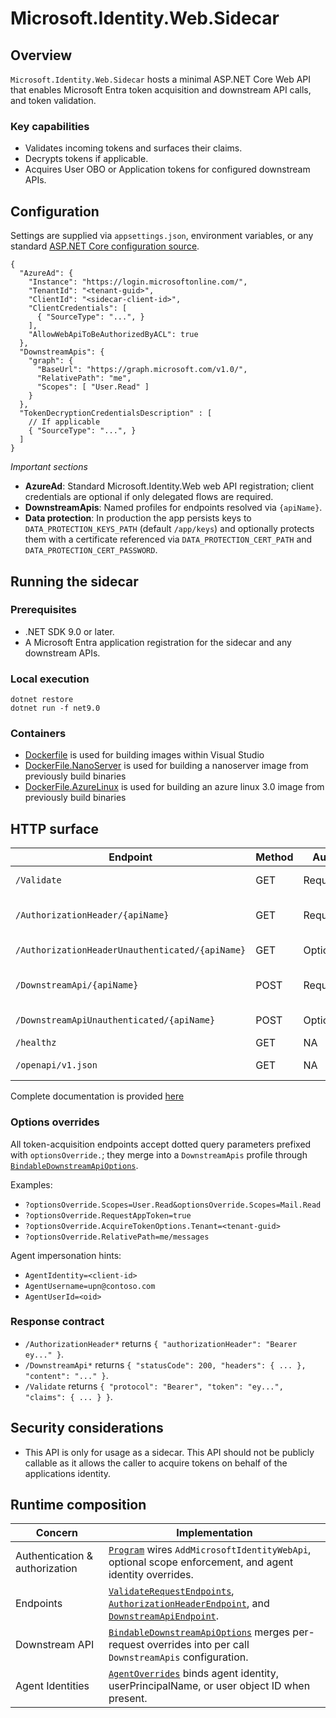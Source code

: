 # Microsoft.Identity.Web.Sidecar

## Overview

`Microsoft.Identity.Web.Sidecar` hosts a minimal ASP.NET Core Web API that
enables Microsoft Entra token acquisition and downstream API calls, and token validation.

### Key capabilities

- Validates incoming tokens and surfaces their claims.
- Decrypts tokens if applicable.
- Acquires User OBO or Application tokens for configured downstream APIs.

## Configuration

Settings are supplied via `appsettings.json`, environment variables, or any standard [ASP.NET Core configuration source](https://learn.microsoft.com/aspnet/core/fundamentals/configuration/).

```jsonc
{
  "AzureAd": {
    "Instance": "https://login.microsoftonline.com/",
    "TenantId": "<tenant-guid>",
    "ClientId": "<sidecar-client-id>",
    "ClientCredentials": [
      { "SourceType": "...", }
    ],
    "AllowWebApiToBeAuthorizedByACL": true
  },
  "DownstreamApis": {
    "graph": {
      "BaseUrl": "https://graph.microsoft.com/v1.0/",
      "RelativePath": "me",
      "Scopes": [ "User.Read" ]
    }
  },
  "TokenDecryptionCredentialsDescription" : [
    // If applicable
    { "SourceType": "...", }
  ]
}
```

*Important sections*

- **AzureAd**: Standard Microsoft.Identity.Web web API registration; client credentials are optional if only delegated flows are required.
- **DownstreamApis**: Named profiles for endpoints resolved via `{apiName}`.
- **Data protection**: In production the app persists keys to `DATA_PROTECTION_KEYS_PATH` (default `/app/keys`) and optionally protects them with a certificate referenced via `DATA_PROTECTION_CERT_PATH` and `DATA_PROTECTION_CERT_PASSWORD`.

## Running the sidecar

### Prerequisites

- .NET SDK 9.0 or later.
- A Microsoft Entra application registration for the sidecar and any downstream APIs.

### Local execution

```pwsh
dotnet restore
dotnet run -f net9.0
```

### Containers

- [Dockerfile](./Dockerfile) is used for building images within Visual Studio
- [DockerFile.NanoServer](./DockerFile.NanoServer) is used for building a nanoserver image from previously build binaries
- [DockerFile.AzureLinux](./Dockerfile.AzureLinux) is used for building an azure linux 3.0 image from previously build binaries

## HTTP surface

| Endpoint                                        | Method | Auth     | Description                                                                                      |
| ----------------------------------------------- | ------ | -------- | ------------------------------------------------------------------------------------------------ |
| `/Validate`                                     | GET    | Required | Returns the raw bearer token and claims. Enforces `AzureAd:Scopes` when configured.              |
| `/AuthorizationHeader/{apiName}`                | GET    | Required | Returns an `Authorization` header for the named downstream API using the caller’s identity.      |
| `/AuthorizationHeaderUnauthenticated/{apiName}` | GET    | Optional | Uses the sidecar’s application identity to obtain a token.                                       |
| `/DownstreamApi/{apiName}`                      | POST   | Required | Invokes the downstream API profile with the caller’s identity, forwarding body and content-type. |
| `/DownstreamApiUnauthenticated/{apiName}`       | POST   | Optional | Invokes the downstream API using the sidecar’s application identity.                             |
| `/healthz`                                      | GET    | NA       | Combined liveness/readiness check.                                                               |
| `/openapi/v1.json`                              | GET    | NA       | When ASPNETCORE_ENVIRONMENT=Development                                                          |

Complete documentation is provided [here](./OpenAPI/Microsoft.Identity.Web.Sidecar.json)

### Options overrides

All token-acquisition endpoints accept dotted query parameters prefixed with `optionsOverride.`; they merge into a `DownstreamApis` profile through [`BindableDownstreamApiOptions`](Models/BindableDownstreamApiOptions.cs).

Examples:
- `?optionsOverride.Scopes=User.Read&optionsOverride.Scopes=Mail.Read`
- `?optionsOverride.RequestAppToken=true`
- `?optionsOverride.AcquireTokenOptions.Tenant=<tenant-guid>`
- `?optionsOverride.RelativePath=me/messages`

Agent impersonation hints:
- `AgentIdentity=<client-id>`
- `AgentUsername=upn@contoso.com`
- `AgentUserId=<oid>`

### Response contract

- `/AuthorizationHeader*` returns `{ "authorizationHeader": "Bearer ey..." }`.
- `/DownstreamApi*` returns `{ "statusCode": 200, "headers": { ... }, "content": "..." }`.
- `/Validate` returns `{ "protocol": "Bearer", "token": "ey...", "claims": { ... } }`.

## Security considerations

- This API is only for usage as a sidecar. This API should not be publicly callable as it
  allows the caller to acquire tokens on behalf of the applications identity.

## Runtime composition

| Concern                        | Implementation                                                                                                                                                                                                     |
| ------------------------------ | ------------------------------------------------------------------------------------------------------------------------------------------------------------------------------------------------------------------ |
| Authentication & authorization | [`Program`](Program.cs) wires `AddMicrosoftIdentityWebApi`, optional scope enforcement, and agent identity overrides.                                                                                              |
| Endpoints                      | [`ValidateRequestEndpoints`](Endpoints/ValidateRequestEndpoints.cs), [`AuthorizationHeaderEndpoint`](Endpoints/AuthorizationHeaderEndpoint.cs), and [`DownstreamApiEndpoint`](Endpoints/DownstreamApiEndpoint.cs). |
| Downstream API                 | [`BindableDownstreamApiOptions`](Models/BindableDownstreamApiOptions.cs) merges per-request overrides into per call `DownstreamApis` configuration.                                                                |
| Agent Identities               | [`AgentOverrides`](AgentOverrides.cs) binds agent identity, userPrincipalName, or user object ID when present.                                                                                                     |

